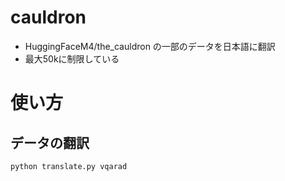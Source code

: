 # cauldron
- HuggingFaceM4/the_cauldron の一部のデータを日本語に翻訳
- 最大50kに制限している

# 使い方
## データの翻訳
```
python translate.py vqarad
```
